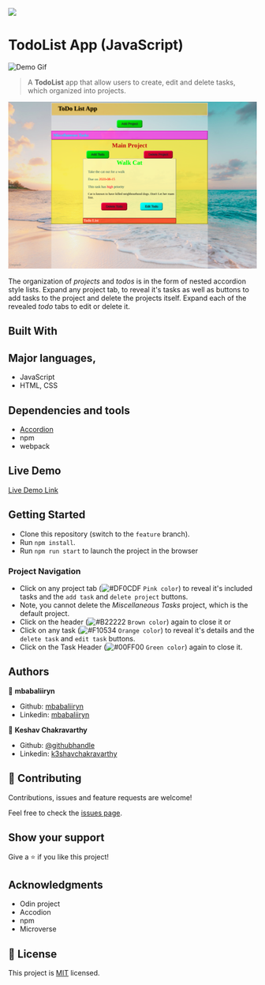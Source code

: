 ![](https://img.shields.io/badge/Microverse-blueviolet)

# TodoList App (JavaScript)

![Demo Gif](docs/DEMO.gif)

> A __TodoList__ app that allow users to create, edit and delete tasks, which organized into projects.

![Screenshot](docs/Screenshot.png)

The organization of _projects_ and _todos_ is in the form of nested accordion style lists. Expand any project tab, to reveal it's tasks as well as buttons to add tasks to the project and delete the projects itself. Expand each of the revealed _todo_ tabs to edit or delete it.

## Built With

## Major languages,
- JavaScript
- HTML, CSS

## Dependencies and tools
- [Accordion](https://www.npmjs.com/package/accordion)
- npm
- webpack

## Live Demo

[Live Demo Link](https://modest-wright-d6e3eb.netlify.app/)


## Getting Started
- Clone this repository (switch to the `feature` branch).
- Run `npm install`.
- Run `npm run start` to launch the project in the browser

### Project Navigation

- Click on any project tab (![#DF0CDF](https://via.placeholder.com/15/df0cdf/000000?text=+) `Pink color`) to reveal it's included tasks and the `add task` and `delete project` buttons.
- Note, you cannot delete the _Miscellaneous Tasks_ project, which is the default project.
- Click on the header (![#B22222](https://via.placeholder.com/15/b22222/000000?text=+) `Brown color`) again to close it or
- Click on any task (![#F10534](https://via.placeholder.com/15/f10534/000000?text=+) `Orange color`) to reveal it's details and the `delete task` and `edit task` buttons.
- Click on the Task Header (![#00FF00](https://via.placeholder.com/15/00ff00/000000?text=+) `Green color`) again to close it.

## Authors

👤 **mbabaliiryn**

- Github: [mbabaliiryn](https://github.com/mbabaliiryn)
- Linkedin: [mbabaliiryn](https://www.linkedin.com/in/mbabali-iryn/)

👤 **Keshav Chakravarthy**

- Github: [@githubhandle](https://github.com/keshav-c)
- Linkedin: [k3shavchakravarthy ](https://www.linkedin.com/in/k3shavchakravarthy/)

## 🤝 Contributing

Contributions, issues and feature requests are welcome!

Feel free to check the [issues page](https://github.com/mbabaliiryn/TodoList/issues).

## Show your support

Give a ⭐️ if you like this project!

## Acknowledgments

- Odin project
- Accodion
- npm
- Microverse


## 📝 License

This project is [MIT](lic.url) licensed.
